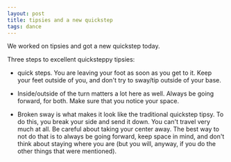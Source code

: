 ```yaml
---
layout: post
title: tipsies and a new quickstep
tags: dance
---
```


We worked on tipsies and got a new quickstep today.

Three steps to excellent quicksteppy tipsies:

- quick steps.  You are leaving your foot as soon as you get to it.  Keep your feet outside of you, and don't try to sway/tip outside of your base.

- Inside/outside of the turn matters a lot here as well.  Always be going forward, for both.  Make sure that you notice your space.

- Broken sway is what makes it look like the traditional quickstep tipsy.  To do this, you break your side and send it down.  You can't travel very much at all.  Be careful about taking your center away.  The best way to not do that is to always be going forward, keep space in mind, and don't think about staying where you are (but you will, anyway, if you do the other things that were mentioned).
